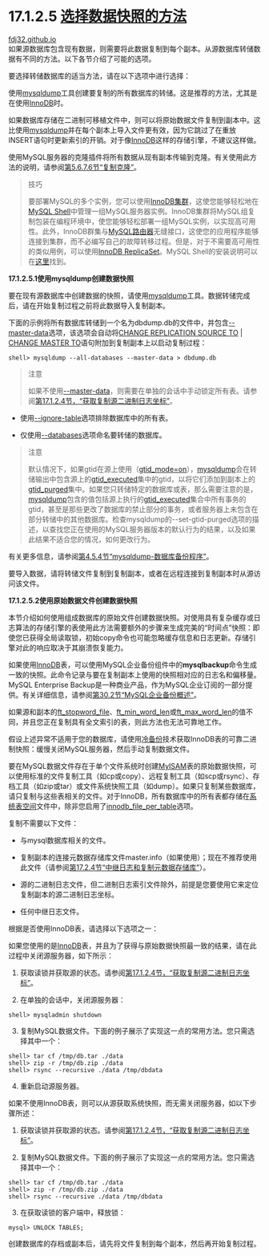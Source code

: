 17.1.2.5 [选择数据快照的方法](https://dev.mysql.com/doc/refman/8.0/en/replication-snapshot-method.html)
===
[fdj32.github.io](https://fdj32.github.io)  
如果源数据库包含现有数据，则需要将此数据复制到每个副本。从源数据库转储数据有不同的方法。以下各节介绍了可能的选项。

要选择转储数据库的适当方法，请在以下选项中进行选择：

使用[mysqldump](https://dev.mysql.com/doc/refman/8.0/en/mysqldump.html)工具创建要复制的所有数据库的转储。这是推荐的方法，尤其是在使用[InnoDB](https://dev.mysql.com/doc/refman/8.0/en/innodb-storage-engine.html)时。

如果数据库存储在二进制可移植文件中，则可以将原始数据文件复制到副本中。这比使用[mysqldump](https://dev.mysql.com/doc/refman/8.0/en/mysqldump.html)并在每个副本上导入文件更有效，因为它跳过了在重放INSERT语句时更新索引的开销。对于像[InnoDB](https://dev.mysql.com/doc/refman/8.0/en/innodb-storage-engine.html)这样的存储引擎，不建议这样做。

使用MySQL服务器的克隆插件将所有数据从现有副本传输到克隆。有关使用此方法的说明，请参阅[第5.6.7.6节“复制克隆”](https://dev.mysql.com/doc/refman/8.0/en/clone-plugin-replication.html)。 

> 技巧
> 
> 要部署MySQL的多个实例，您可以使用[InnoDB集群](https://dev.mysql.com/doc/mysql-shell/8.0/en/mysql-innodb-cluster.html)，这使您能够轻松地在[MySQL Shell](https://dev.mysql.com/doc/mysql-shell/8.0/en/)中管理一组MySQL服务器实例。InnoDB集群将MySQL组复制包装在编程环境中，使您能够轻松部署一组MySQL实例，以实现高可用性。此外，InnoDB群集与[MySQL路由器](https://dev.mysql.com/doc/mysql-router/8.0/en/)无缝接口，这使您的应用程序能够连接到集群，而不必编写自己的故障转移过程。但是，对于不需要高可用性的类似用例，可以使用[InnoDB ReplicaSet](https://dev.mysql.com/doc/mysql-shell/8.0/en/mysql-innodb-replicaset.html)。MySQL Shell的安装说明可以在[这里](https://dev.mysql.com/doc/mysql-shell/8.0/en/mysql-shell-install.html)找到。 

**17.1.2.5.1使用mysqldump创建数据快照** 

要在现有源数据库中创建数据的快照，请使用[mysqldump](https://dev.mysql.com/doc/refman/8.0/en/mysqldump.html)工具。数据转储完成后，请在开始复制过程之前将此数据导入复制副本。

下面的示例将所有数据库转储到一个名为dbdump.db的文件中，并包含[--master-data](https://dev.mysql.com/doc/refman/8.0/en/mysqldump.html#option_mysqldump_master-data)选项，该选项会自动将[CHANGE REPLICATION SOURCE TO](https://dev.mysql.com/doc/refman/8.0/en/change-replication-source-to.html) | [CHANGE MASTER TO](https://dev.mysql.com/doc/refman/8.0/en/change-master-to.html)语句附加到复制副本上以启动复制过程：
```
shell> mysqldump --all-databases --master-data > dbdump.db
```
> 注意
> 
> 如果不使用[--master-data](https://dev.mysql.com/doc/refman/8.0/en/mysqldump.html#option_mysqldump_master-data)，则需要在单独的会话中手动锁定所有表。请参阅[第17.1.2.4节，“获取复制源二进制日志坐标”](https://dev.mysql.com/doc/refman/8.0/en/replication-howto-masterstatus.html)。 

- 使用[--ignore-table](https://dev.mysql.com/doc/refman/8.0/en/mysqldump.html#option_mysqldump_ignore-table)选项排除数据库中的所有表。

- 仅使用[--databases](https://dev.mysql.com/doc/refman/8.0/en/mysqldump.html#option_mysqldump_databases)选项命名要转储的数据库。 

> 注意
> 
> 默认情况下，如果gtid在源上使用（[gtid_mode=on](https://dev.mysql.com/doc/refman/8.0/en/replication-options-gtids.html#sysvar_gtid_mode)），[mysqldump](https://dev.mysql.com/doc/refman/8.0/en/mysqldump.html)会在转储输出中包含源上的[gtid_executed](https://dev.mysql.com/doc/refman/8.0/en/replication-options-gtids.html#sysvar_gtid_executed)集中的gtid，以将它们添加到副本上的[gtid_purged](https://dev.mysql.com/doc/refman/8.0/en/replication-options-gtids.html#sysvar_gtid_purged)集中。如果您只转储特定的数据库或表，那么需要注意的是，[mysqldump](https://dev.mysql.com/doc/refman/8.0/en/mysqldump.html)包含的值包括源上执行的[gtid_executed](https://dev.mysql.com/doc/refman/8.0/en/replication-options-gtids.html#sysvar_gtid_executed)集合中所有事务的gtid，甚至是那些更改了数据库的禁止部分的事务，或者服务器上未包含在部分转储中的其他数据库。检查mysqldump的--set-gtid-purged选项的描述，以查找您正在使用的MySQL服务器版本的默认行为的结果，以及如果此结果不适合您的情况，如何更改行为。 

有关更多信息，请参阅[第4.5.4节“mysqldump-数据库备份程序”](https://dev.mysql.com/doc/refman/8.0/en/mysqldump.html)。

要导入数据，请将转储文件复制到复制副本，或者在远程连接到复制副本时从源访问该文件。 

**17.1.2.5.2使用原始数据文件创建数据快照**

本节介绍如何使用组成数据库的原始文件创建数据快照。对使用具有复杂缓存或日志算法的存储引擎的表使用此方法需要额外的步骤来生成完美的“时间点”快照：即使您已获得全局读取锁，初始copy命令也可能忽略缓存信息和日志更新。存储引擎对此的响应取决于其崩溃恢复能力。

如果使用[InnoDB](https://dev.mysql.com/doc/refman/8.0/en/innodb-storage-engine.html)表，可以使用MySQL企业备份组件中的**mysqlbackup**命令生成一致的快照。此命令记录与要在复制副本上使用的快照相对应的日志名和偏移量。MySQL Enterprise Backup是一种商业产品，作为MySQL企业订阅的一部分提供。有关详细信息，请参阅[第30.2节“MySQL企业备份概述”](https://dev.mysql.com/doc/refman/8.0/en/mysql-enterprise-backup.html)。

如果源和副本的[ft_stopword_file](https://dev.mysql.com/doc/refman/8.0/en/server-system-variables.html#sysvar_ft_stopword_file)、[ft_min_word_len](https://dev.mysql.com/doc/refman/8.0/en/server-system-variables.html#sysvar_ft_min_word_len)或[ft_max_word_len](https://dev.mysql.com/doc/refman/8.0/en/server-system-variables.html#sysvar_ft_max_word_len)的值不同，并且您正在复制具有全文索引的表，则此方法也无法可靠地工作。

假设上述异常不适用于您的数据库，请使用[冷备份](https://dev.mysql.com/doc/refman/8.0/en/glossary.html#glos_cold_backup)技术获取InnoDB表的可靠二进制快照：缓慢关闭MySQL服务器，然后手动复制数据文件。

要在MySQL数据文件存在于单个文件系统时创建[MyISAM](https://dev.mysql.com/doc/refman/8.0/en/myisam-storage-engine.html)表的原始数据快照，可以使用标准的文件复制工具（如cp或copy）、远程复制工具（如scp或rsync）、存档工具（如zip或tar）或文件系统快照工具（如dump）。如果只复制某些数据库，请只复制与这些表相关的文件。对于InnoDB，所有数据库中的所有表都存储在[系统表空间](https://dev.mysql.com/doc/refman/8.0/en/glossary.html#glos_system_tablespace)文件中，除非您启用了[innodb_file_per_table](https://dev.mysql.com/doc/refman/8.0/en/innodb-parameters.html#sysvar_innodb_file_per_table)选项。

复制不需要以下文件：

- 与mysql数据库相关的文件。

- 复制副本的连接元数据存储库文件master.info（如果使用）；现在不推荐使用此文件（请参阅[第17.2.4节“中继日志和复制元数据存储库”](https://dev.mysql.com/doc/refman/8.0/en/replica-logs.html)）。

- 源的二进制日志文件，但二进制日志索引文件除外，前提是您要使用它来定位复制副本的源二进制日志坐标。

- 任何中继日志文件。 

根据是否使用InnoDB表，请选择以下选项之一：

如果您使用的是[InnoDB](https://dev.mysql.com/doc/refman/8.0/en/innodb-storage-engine.html)表，并且为了获得与原始数据快照最一致的结果，请在此过程中关闭源服务器，如下所示：

1. 获取读锁并获取源的状态。请参阅[第17.1.2.4节，“获取复制源二进制日志坐标”](https://dev.mysql.com/doc/refman/8.0/en/replication-howto-masterstatus.html)。

2. 在单独的会话中，关闭源服务器： 
```
shell> mysqladmin shutdown
```

3. 复制MySQL数据文件。下面的例子展示了实现这一点的常用方法。您只需选择其中一个：
```
shell> tar cf /tmp/db.tar ./data
shell> zip -r /tmp/db.zip ./data
shell> rsync --recursive ./data /tmp/dbdata
```

4. 重新启动源服务器。

如果不使用InnoDB表，则可以从源获取系统快照，而无需关闭服务器，如以下步骤所述：

1. 获取读锁并获取源的状态。请参阅[第17.1.2.4节，“获取复制源二进制日志坐标”]()。

2. 复制MySQL数据文件。下面的例子展示了实现这一点的常用方法。您只需选择其中一个： 
```
shell> tar cf /tmp/db.tar ./data
shell> zip -r /tmp/db.zip ./data
shell> rsync --recursive ./data /tmp/dbdata
```
3. 在获取读锁的客户端中，释放锁：
```
mysql> UNLOCK TABLES;
```

创建数据库的存档或副本后，请先将文件复制到每个副本，然后再开始复制过程。